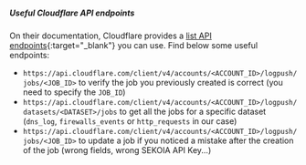##### Useful Cloudflare API endpoints
On their documentation, Cloudflare provides a [list API endpoints](https://developers.cloudflare.com/logs/get-started/api-configuration/){:target="_blank"} you can use. Find below some useful endpoints:

- `https://api.cloudflare.com/client/v4/accounts/<ACCOUNT_ID>/logpush/jobs/<JOB_ID>` to verify the job you previously created is correct (you need to specify the `JOB_ID`)
- `https://api.cloudflare.com/client/v4/accounts/<ACCOUNT_ID>/logpush/datasets/<DATASET>/jobs` to get all the jobs for a specific dataset (`dns_log`, `firewalls_events` or `http_requests` in our case)
- `https://api.cloudflare.com/client/v4/accounts/<ACCOUNT_ID>/logpush/jobs/<JOB_ID>` to update a job if you noticed a mistake after the creation of the job (wrong fields, wrong SEKOIA API Key...)

